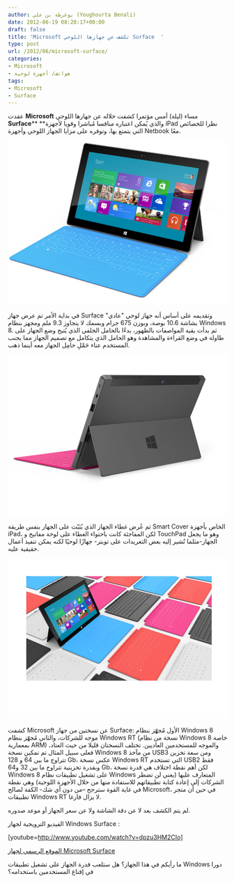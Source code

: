 ```yaml
---
author: يوغرطة بن علي (Youghourta Benali)
date: 2012-06-19 08:28:17+00:00
draft: false
title: 'Microsoft تكشف عن جهازها اللوحي Surface  '
type: post
url: /2012/06/microsoft-surface/
categories:
- Microsoft
- هواتف/ أجهزة لوحية
tags:
- Microsoft
- Surface
---
```


عقدت **Microsoft** مساء (ليلة) أمس مؤتمرا كشفت خلاله عن جهازها اللوحي **Surface**** **والذي يُمكن اعتباره منافسا مُباشرا وقويا لأجهزة iPad نظرا للخصائص التي يتمتع بها، وتوفره على مزايا الجهاز اللوحي وأجهزة Netbook معًا.




[![](microsoft-surface.png)
](microsoft-surface.png)




في بداية الأمر تم عرض جهاز Surface وتقديمه على أساس أنه جهاز لوحي "عادي" بشاشة 10.6 بوصة، وبوزن 675 جرام وبسمك لا يتجاوز 9.3 ملم ومجهز بنظام Windows 8. ثم بدأت بقية المواصفات بالظهور، بدءًا بالحامل الخلفي الذي يُتيح وضع الجهاز على طاولة في وضع القراءة والمشاهدة وهو الحامل الذي يتكامل مع تصميم الجهاز مما يجنب المستخدم عناء حَمْلِ حامِل الجهاز معه أينما ذهب.




[![](microsoft-surface-support.jpg)
](microsoft-surface-support.jpg)




ثم عُرض غطاء الجهاز الذي يُثبّت على الجهاز بنفس طريقة Smart Cover الخاص بأجهزة iPad، لكن المفاجئة كانت باحتواء الغطاء على لوحة مفاتيح و TouchPad وهو ما يجعل الجهاز-مثلما تُشير إليه بعض التغريدات على تويتر- جهازًا لوحيًا لكنه يمكن تنفيذ أعمال حقيقية عليه.




[![](microsoft-surface-keyboard.jpg)
](microsoft-surface-keyboard.jpg)




كشفت Microsoft عن نسختين من جهاز Surface: الأول مُجهّز بنظام Windows 8 موجه للشركات، والثاني مُجهّز بنظام Windows RT (نسخة من نظام Windows 8 خاصة بمعمارية ARM) والموجه للمستخدمين العاديين. تختلف النسختان قليلا من حيث العتاد، فعلى سبيل المثال تم تمكين نسخة Windows 8 من مآخذ USB3 ومن سعة تخزين تتراوح ما بين 64 و 128 Gb، عكس نسخة Windows RT التي تستخدم USB2 فقط وبقدرة تخزينية تتراوح ما بين 32 و64 Gb، لكن أهم نقطة اختلاف هي قدرة نسخة Windows 8 على تشغيل تطبيقات نظام Windows المتعارف عليها (يعني لن تضطر الشركات إلى إعادة كتابة تطبيقاتهم للاستفادة منها من خلال الأجهزة اللوحية) وهي نقطة في غاية القوة سترجح –من دون أي شك- الكفة لصالح Microsoft، في حين أن متجر تطبيقات Windows RT لا يزال فارغا.




لم يتم الكشف بعد لا عن دقة الشاشة ولا عن سعر الجهاز أو موعد صدوره.




الفيديو الترويجية لجهاز Windows Surface :




<!-- more -->




[youtube=http://www.youtube.com/watch?v=dpzu3HM2CIo]




[الموقع الرسمي لجهاز Microsoft Surface](http://www.microsoft.com/surface/en/us/default.aspx)




ما رأيكم في هذا الجهاز؟ هل ستلعب قدرة الجهاز على تشغيل تطبيقات Windows دورا في إقناع المستخدمين باستخدامه؟




